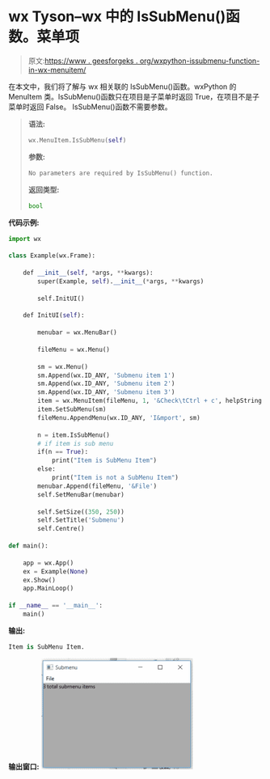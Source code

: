 # wx Tyson–wx 中的 IsSubMenu()函数。菜单项

> 原文:[https://www . geesforgeks . org/wxpython-issubmenu-function-in-wx-menuitem/](https://www.geeksforgeeks.org/wxpython-issubmenu-function-in-wx-menuitem/)

在本文中，我们将了解与 wx 相关联的 IsSubMenu()函数。wxPython 的 MenuItem 类。IsSubMenu()函数只在项目是子菜单时返回 True，在项目不是子菜单时返回 False。
IsSubMenu()函数不需要参数。

> **语法:**
> 
> ```py
> wx.MenuItem.IsSubMenu(self)
> 
> ```
> 
> **参数:**
> 
> ```py
> No parameters are required by IsSubMenu() function.
> 
> ```
> 
> **返回类型:**
> 
> ```py
> bool
> 
> ```

**代码示例:**

```py
import wx

class Example(wx.Frame):

    def __init__(self, *args, **kwargs):
        super(Example, self).__init__(*args, **kwargs)

        self.InitUI()

    def InitUI(self):

        menubar = wx.MenuBar()

        fileMenu = wx.Menu()

        sm = wx.Menu()
        sm.Append(wx.ID_ANY, 'Submenu item 1')
        sm.Append(wx.ID_ANY, 'Submenu item 2')
        sm.Append(wx.ID_ANY, 'Submenu item 3')
        item = wx.MenuItem(fileMenu, 1, '&Check\tCtrl + c', helpString ="Check Help")
        item.SetSubMenu(sm)
        fileMenu.AppendMenu(wx.ID_ANY, 'I&mport', sm)

        n = item.IsSubMenu()
        # if item is sub menu
        if(n == True):
            print("Item is SubMenu Item")
        else:
            print("Item is not a SubMenu Item")
        menubar.Append(fileMenu, '&File')
        self.SetMenuBar(menubar)

        self.SetSize((350, 250))
        self.SetTitle('Submenu')
        self.Centre()

def main():

    app = wx.App()
    ex = Example(None)
    ex.Show()
    app.MainLoop()

if __name__ == '__main__':
    main()
```

**输出:**

```py
Item is SubMenu Item.

```

**输出窗口:**
![](img/9bfeee60ad72ae74bd0b9cb556663449.png)